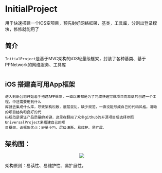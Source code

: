 # InitialProject
用于快速搭建一个IOS空项目，预先封好网络框架，基类，工具库，分割出登录模块，修修就能用了

## 简介
`InitialProject`是基于MVC架构的iOS轻量级框架，封装了各种基类、基于PPNetwork的网络服务、工具库

#

## iOS 搭建高可用App框架

    进入到新公司开始着手搭建APP框架，一直以来都是为了完成快速完成项目而草草的创建一个工程，中途需要用到什么
    库就去集成什么库，导致架构松散，底层混乱，缺少规范，一直没能形成自己的代码风格。清晰的项目结构和良好的代
    码规范是保证产品质量的关键，这里在翻阅了众多github的开源项目后选择参照UniversalProject来搭建自己的项
    目框架，该框架优点：轻量小巧、层级清晰，易维护、易扩展。

## 架构图：

<div align=center><img src="https://sh-btfs-v2-yun-ftn.weiyun.com/ftn_handler/f12152e326bd3ac914d2fcf244c9df847216626179d4d1580095eae91c525d84aa739d2d185efde85825e860d2b8ccb543c2aa4e472dae86f8330b653e06752d/WechatIMG20641.jpeg?fname=WechatIMG20641.jpeg&from=30013&version=3.3.3.3&uin=879750130"/></div>

架构原则：易读性、易维护性、易扩展性。
